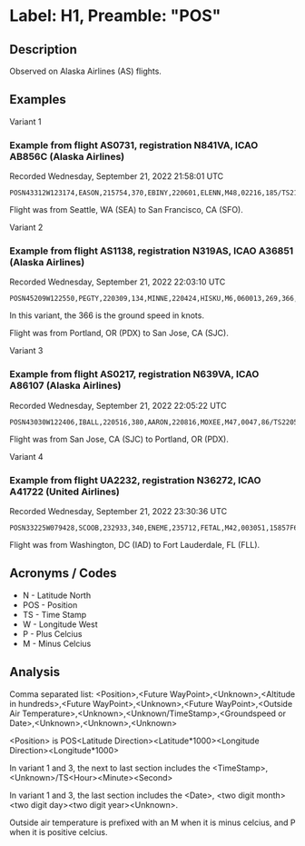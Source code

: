 # Label: H1, Preamble: "POS"

## Description

Observed on Alaska Airlines (AS) flights.

## Examples

Variant 1

### Example from flight AS0731, registration N841VA, ICAO AB856C (Alaska Airlines)
Recorded Wednesday, September 21, 2022 21:58:01 UTC

```
POSN43312W123174,EASON,215754,370,EBINY,220601,ELENN,M48,02216,185/TS215754,0921227A40
```

Flight was from Seattle, WA (SEA) to San Francisco, CA (SFO).

Variant 2

### Example from flight AS1138, registration N319AS, ICAO A36851 (Alaska Airlines)
Recorded Wednesday, September 21, 2022 22:03:10 UTC

```
POSN45209W122550,PEGTY,220309,134,MINNE,220424,HISKU,M6,060013,269,366,355K,292K,730A5B
```

In this variant, the 366 is the ground speed in knots.

Flight was from Portland, OR (PDX) to San Jose, CA (SJC).

Variant 3

### Example from flight AS0217, registration N639VA, ICAO A86107 (Alaska Airlines)
Recorded Wednesday, September 21, 2022 22:05:22 UTC

```
POSN43030W122406,IBALL,220516,380,AARON,220816,MOXEE,M47,0047,86/TS220516,092122BF64
```

Flight was from San Jose, CA (SJC) to Portland, OR (PDX).

Variant 4

### Example from flight UA2232, registration N36272, ICAO A41722 (United Airlines)
Recorded Wednesday, September 21, 2022 23:30:36 UTC

```
POSN33225W079428,SCOOB,232933,340,ENEME,235712,FETAL,M42,003051,15857F6
```

Flight was from Washington, DC (IAD) to Fort Lauderdale, FL (FLL).

## Acronyms / Codes

- N - Latitude North
- POS - Position
- TS - Time Stamp
- W - Longitude West
- P - Plus Celcius
- M - Minus Celcius

## Analysis

Comma separated list:
\<Position\>,\<Future WayPoint\>,\<Unknown\>,\<Altitude in hundreds\>,\<Future WayPoint\>,\<Unknown\>,\<Future WayPoint\>,\<Outside Air Temperature\>,\<Unknown\>,\<Unknown/TimeStamp\>,\<Groundspeed or Date\>,\<Unknown\>,\<Unknown\>,\<Unknown\>

\<Position\> is POS\<Latitude Direction\>\<Latitude\*1000\>\<Longitude Direction\>\<Longitude\*1000\>

In variant 1 and 3, the next to last section includes the \<TimeStamp\>, \<Unknown\>/TS\<Hour\>\<Minute\>\<Second\>

In variant 1 and 3, the last section includes the \<Date\>, \<two digit month\>\<two digit day\>\<two digit year\>\<Unknown\>.

Outside air temperature is prefixed with an M when it is minus celcius, and P when it is positive celcius.
